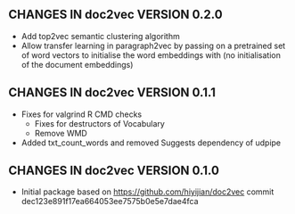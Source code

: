 ## CHANGES IN doc2vec VERSION 0.2.0

- Add top2vec semantic clustering algorithm
- Allow transfer learning in paragraph2vec by passing on a pretrained set of word vectors to initialise the word embeddings with (no initialisation of the document embeddings)

## CHANGES IN doc2vec VERSION 0.1.1

- Fixes for valgrind R CMD checks 
    - Fixes for destructors of Vocabulary
    - Remove WMD
- Added txt_count_words and removed Suggests dependency of udpipe

## CHANGES IN doc2vec VERSION 0.1.0

- Initial package based on https://github.com/hiyijian/doc2vec commit dec123e891f17ea664053ee7575b0e5e7dae4fca
